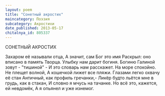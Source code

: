 ```yaml
---
layout: poem
title: "Сонетный акростих"
maincategory: Поэзия
subcategory: Акростихи
date_published: 2013-05-17
chitalnya_id: 805337
---
```




СОНЕТНЫЙ АКРОСТИХ

Захаром её называли отца,
А значит, сам Бог это имя
Раскрыл: оно вписано в память Творца.
Улыбку нам дарит богиня.
Богиню Галиной зовут - "тишиной" -
И это словарь нам расскажет.
На море спокойно. Не плещет волной,
А кошечкой лижет все пляжи.
Глазами легко охвачу её стан
Античный, как профиль гречанки,-
Ликёр будто льётся мне в грудь, как в стакан,
И словно я мчусь на тачанке.
Но всё это, кажется, ей невдомёк,
А я опьянел и уже изнемог.






